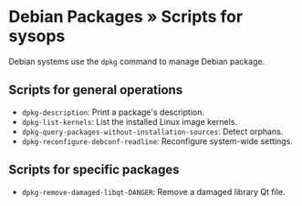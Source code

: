 #  Debian Packages » Scripts for sysops

Debian systems use the `dpkg` command to manage Debian package.

## Scripts for general operations

  * `dpkg-description`: Print a package's description.
  * `dpkg-list-kernels`: List the installed Linux image kernels.
  * `dpkg-query-packages-without-installation-sources`: Detect orphans.
  * `dpkg-reconfigure-debconf-readline`: Reconfigure system-wide settings.

## Scripts for specific packages

  * `dpkg-remove-damaged-libqt-DANGER`: Remove a damaged library Qt file.
